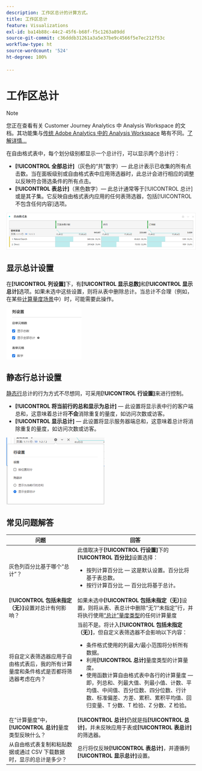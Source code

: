 ```yaml
---
description: 工作区总计的计算方式。
title: 工作区总计
feature: Visualizations
exl-id: ba14b88c-44c2-45f6-b68f-f5c1263a89dd
source-git-commit: c36dddb31261a3a5e37be9c4566f5e7ec212f53c
workflow-type: ht
source-wordcount: '524'
ht-degree: 100%

---
```


# 工作区总计

>[!NOTE]
>
>您正在查看有关 Customer Journey Analytics 中 Analysis Workspace 的文档。其功能集与[传统 Adobe Analytics 中的 Analysis Workspace](https://experienceleague.adobe.com/docs/analytics/analyze/analysis-workspace/home.html?lang=zh-Hans) 略有不同。[了解详情...](/help/getting-started/cja-aa.md)

在自由格式表中，每个划分级别都显示一个总计行，可以显示两个总计行：

* **[!UICONTROL 全部总计]**（灰色的“共”数字）— 此总计表示已收集的所有点击数。当在面板级别或自由格式表中应用筛选器时，此总计会进行相应的调整以反映符合筛选条件的所有点击。
* **[!UICONTROL 表总计]**（黑色数字）— 此总计通常等于[!UICONTROL 总计]或是其子集。它反映自由格式表内应用的任何表筛选器，包括[!UICONTROL 不包含任何内容]选项。

![](assets/total-row.png)

## 显示总计设置

在&#x200B;**[!UICONTROL 列设置]**&#x200B;下，有&#x200B;**[!UICONTROL 显示总数]**&#x200B;和&#x200B;**[!UICONTROL 显示总计]**&#x200B;选项。如果未选中这些设置，则将从表中删除总计。当总计不合理（例如，在某些[计算量度场景](https://experienceleague.adobe.com/docs/analytics/components/calculated-metrics/calcmetrics-reference/cm-totals.html?lang=zh-Hans)中）时，可能需要此操作。

![](assets/column-settings-total.png)

## 静态行总计设置

[静态行](/help/analysis-workspace/visualizations/freeform-table/column-row-settings/manual-vs-dynamic-rows.md)总计的行为方式不尽想同，可采用&#x200B;**[!UICONTROL 行设置]**&#x200B;来进行控制。

* **[!UICONTROL 将当前行的总和显示为总计]** — 此设置将显示表中行的客户端总和，这意味着总计将&#x200B;**不会**&#x200B;消除重复的量度，如访问次数或访客。
* **[!UICONTROL 显示总计]** — 此设置将显示服务器端总和，这意味着总计将消除重复的量度，如访问次数或访客。

![](assets/static-rows.png)

## 常见问题解答

| 问题 | 回答 |
|---|---|
| 灰色列百分比基于哪个“总计”？ | 此值取决于&#x200B;**[!UICONTROL 行设置]**&#x200B;下的&#x200B;**[!UICONTROL 百分比]**&#x200B;设置选择：<ul><li>按列计算百分比 — 这是默认设置。百分比将基于表总数。</li><li>按行计算百分比 — 百分比将基于总计。</li></ul> |
| **[!UICONTROL 包括未指定（无）]**&#x200B;设置对总计有何影响？ | 如果未选中&#x200B;**[!UICONTROL 包括未指定（无）]**&#x200B;设置，则将从表、表总计中删除“无”/“未指定”行，并将执行使用[“总计”量度类型](https://experienceleague.adobe.com/docs/analytics/components/calculated-metrics/calcmetric-workflow/m-metric-type-alloc.html?lang=zh-Hans)的任何计算量度 |
| 将自定义表筛选器应用于自由格式表后，我的所有计算量度和条件格式是否都将筛选器考虑在内？ | 当前不是。将计入&#x200B;**[!UICONTROL 包括未指定（无）]**，但自定义表筛选器不会影响以下内容：<ul><li>条件格式使用的列最大/最小范围将分析所有数据。</li><li>利用&#x200B;**[!UICONTROL 总计]**&#x200B;量度类型的计算量度。</li><li>使用函数计算自由格式表中各行的计算量度 — 即，列总和、列最大值、列最小值、计数、平均值、中间值、百分位数、四分位数、行计数、标准偏差、方差、累积、累积平均值、回归变量、T 分数、T 检验、Z 分数、Z 检验。</li></ul> |
| 在“计算量度”中，**[!UICONTROL 总计]**&#x200B;量度类型反映什么？ | **[!UICONTROL 总计]**&#x200B;仍就是指&#x200B;**[!UICONTROL 总计]**，并未反映应用于表或&#x200B;**[!UICONTROL 表总计]**&#x200B;的筛选器。 |
| 从自由格式表复制和粘贴数据或通过 CSV 下载数据时，显示的总计是多少？ | 总行将仅反映&#x200B;**[!UICONTROL 表总计]**，并遵循列&#x200B;**[!UICONTROL 显示总计]**&#x200B;设置。 |
